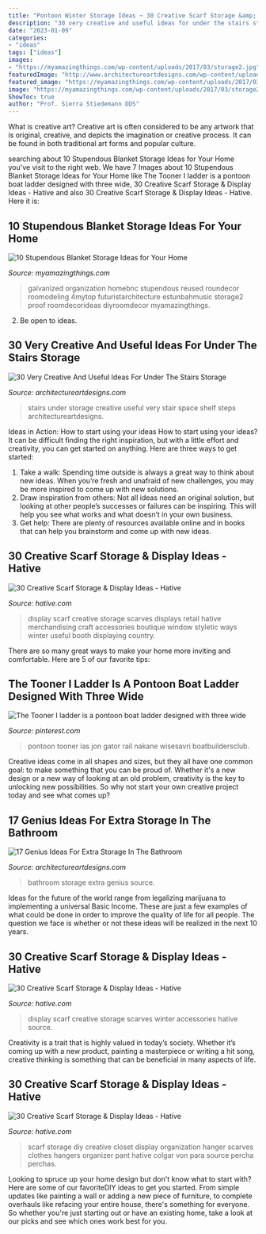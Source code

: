 ```yaml
---
title: "Pontoon Winter Storage Ideas ~ 30 Creative Scarf Storage &amp; Display Ideas"
description: "30 very creative and useful ideas for under the stairs storage"
date: "2023-01-09"
categories:
- "ideas"
tags: ["ideas"]
images:
- "https://myamazingthings.com/wp-content/uploads/2017/03/storage2.jpg"
featuredImage: "http://www.architectureartdesigns.com/wp-content/uploads/2013/04/ArchitectureArtDesigns-2229.jpg"
featured_image: "https://myamazingthings.com/wp-content/uploads/2017/03/storage2.jpg"
image: "https://myamazingthings.com/wp-content/uploads/2017/03/storage2.jpg"
ShowToc: true
author: "Prof. Sierra Stiedemann DDS"
---
```



What is creative art?
Creative art is often considered to be any artwork that is original, creative, and depicts the imagination or creative process. It can be found in both traditional art forms and popular culture.

	

		
searching about 10 Stupendous Blanket Storage Ideas for Your Home you've visit to the right web. We have 7 Images about 10 Stupendous Blanket Storage Ideas for Your Home like The Tooner I ladder is a pontoon boat ladder designed with three wide, 30 Creative Scarf Storage &amp; Display Ideas - Hative and also 30 Creative Scarf Storage &amp; Display Ideas - Hative. Here it is:
		
    
## 10 Stupendous Blanket Storage Ideas For Your Home

<img loading=lazy src="https://myamazingthings.com/wp-content/uploads/2017/03/storage2.jpg" onerror="this.onerror=null;this.src='https://tse4.mm.bing.net/th?id=OIP._WKpvzj4GqIADs0s0QrESwHaJ4&amp;pid=15.1';" alt="10 Stupendous Blanket Storage Ideas for Your Home">

_Source: myamazingthings.com_

>galvanized organization homebnc stupendous reused roundecor roomodeling 4mytop futuristarchitecture estunbahmusic storage2 proof roomdecorideas diyroomdecor myamazingthings. 

	

2. Be open to ideas.

    
## 30 Very Creative And Useful Ideas For Under The Stairs Storage

<img loading=lazy src="http://www.architectureartdesigns.com/wp-content/uploads/2013/04/ArchitectureArtDesigns-2229.jpg" onerror="this.onerror=null;this.src='https://tse2.mm.bing.net/th?id=OIP.IzFcHGM518n-HWSf_TZZBwHaKl&amp;pid=15.1';" alt="30 Very Creative And Useful Ideas For Under The Stairs Storage">

_Source: architectureartdesigns.com_

>stairs under storage creative useful very stair space shelf steps architectureartdesigns. 

	

Ideas in Action: How to start using your ideas
How to start using your ideas? It can be difficult finding the right inspiration, but with a little effort and creativity, you can get started on anything. Here are three ways to get started: 
1. Take a walk: Spending time outside is always a great way to think about new ideas. When you’re fresh and unafraid of new challenges, you may be more inspired to come up with new solutions. 
2. Draw inspiration from others: Not all ideas need an original solution, but looking at other people’s successes or failures can be inspiring. This will help you see what works and what doesn’t in your own business. 
3. Get help: There are plenty of resources available online and in books that can help you brainstorm and come up with new ideas.

    
## 30 Creative Scarf Storage &amp; Display Ideas - Hative

<img loading=lazy src="https://hative.com/wp-content/uploads/2015/03/scarf-storage-ideas/17-creative-scarf-storage-and-display-ideas.jpg" onerror="this.onerror=null;this.src='https://tse3.mm.bing.net/th?id=OIP.7onQGp7u7eREoCCPuyHARwHaFj&amp;pid=15.1';" alt="30 Creative Scarf Storage &amp; Display Ideas - Hative">

_Source: hative.com_

>display scarf creative storage scarves displays retail hative merchandising craft accessories boutique window styletic ways winter useful booth displaying country. 

	

There are so many great ways to make your home more inviting and comfortable. Here are 5 of our favorite tips:

    
## The Tooner I Ladder Is A Pontoon Boat Ladder Designed With Three Wide

<img loading=lazy src="https://i.pinimg.com/736x/8a/06/62/8a0662c813794cb77764ffe7bb7751fd--ladders-yahoo.jpg" onerror="this.onerror=null;this.src='https://tse1.mm.bing.net/th?id=OIP.5YUomI0XHWt_vQ1p68NqugHaIo&amp;pid=15.1';" alt="The Tooner I ladder is a pontoon boat ladder designed with three wide">

_Source: pinterest.com_

>pontoon tooner ias jon gator rail nakane wisesavri boatbuildersclub. 

	

Creative ideas come in all shapes and sizes, but they all have one common goal: to make something that you can be proud of. Whether it's a new design or a new way of looking at an old problem, creativity is the key to unlocking new possibilities. So why not start your own creative project today and see what comes up?

    
## 17 Genius Ideas For Extra Storage In The Bathroom

<img loading=lazy src="http://www.architectureartdesigns.com/wp-content/uploads/2015/09/419.jpg" onerror="this.onerror=null;this.src='https://tse3.mm.bing.net/th?id=OIP.vqyatHacPgkjq2jM14o7FgHaLS&amp;pid=15.1';" alt="17 Genius Ideas For Extra Storage In The Bathroom">

_Source: architectureartdesigns.com_

>bathroom storage extra genius source. 

	

Ideas for the future of the world range from legalizing marijuana to implementing a universal Basic Income. These are just a few examples of what could be done in order to improve the quality of life for all people. The question we face is whether or not these ideas will be realized in the next 10 years.

    
## 30 Creative Scarf Storage &amp; Display Ideas - Hative

<img loading=lazy src="https://hative.com/wp-content/uploads/2015/03/scarf-storage-ideas/5-creative-scarf-storage-and-display-ideas.jpg" onerror="this.onerror=null;this.src='https://tse3.mm.bing.net/th?id=OIP.C7vsjFHEckY2RiPxWHCaIwHaOn&amp;pid=15.1';" alt="30 Creative Scarf Storage &amp; Display Ideas - Hative">

_Source: hative.com_

>display scarf creative storage scarves winter accessories hative source. 

	

Creativity is a trait that is highly valued in today’s society. Whether it’s coming up with a new product, painting a masterpiece or writing a hit song, creative thinking is something that can be beneficial in many aspects of life.

    
## 30 Creative Scarf Storage &amp; Display Ideas - Hative

<img loading=lazy src="https://hative.com/wp-content/uploads/2015/03/scarf-storage-ideas/14-creative-scarf-storage-and-display-ideas.jpg" onerror="this.onerror=null;this.src='https://tse3.mm.bing.net/th?id=OIP.Qv2W_daqyT7jwbLNimVUMgHaKP&amp;pid=15.1';" alt="30 Creative Scarf Storage &amp; Display Ideas - Hative">

_Source: hative.com_

>scarf storage diy creative closet display organization hanger scarves clothes hangers organizer pant hative colgar von para source percha perchas. 

	

Looking to spruce up your home design but don't know what to start with? Here are some of our favoriteDIY ideas to get you started. From simple updates like painting a wall or adding a new piece of furniture, to complete overhauls like refacing your entire house, there's something for everyone. So whether you're just starting out or have an existing home, take a look at our picks and see which ones work best for you.

